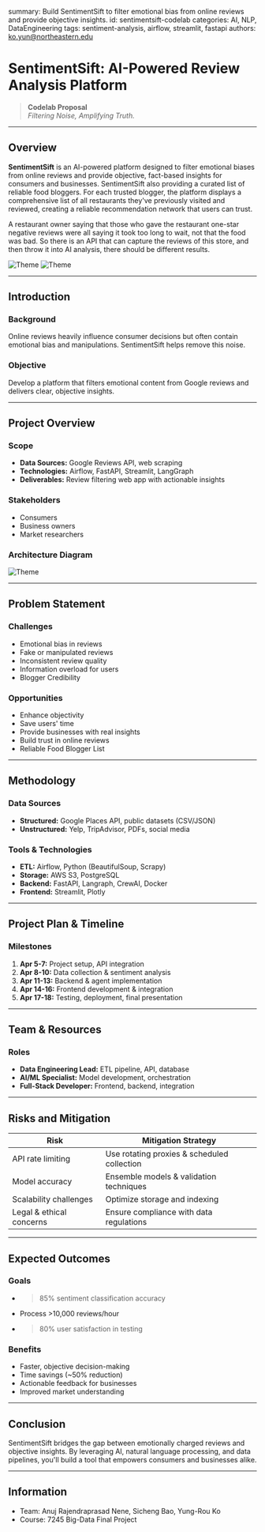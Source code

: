 summary: Build SentimentSift to filter emotional bias from online reviews and provide objective insights.
id: sentimentsift-codelab
categories: AI, NLP, DataEngineering
tags: sentiment-analysis, airflow, streamlit, fastapi
authors: ko.yun@northeastern.edu


# SentimentSift: AI-Powered Review Analysis Platform

> **Codelab Proposal**  
> *Filtering Noise, Amplifying Truth.*


---

## Overview

**SentimentSift** is an AI-powered platform designed to filter emotional biases from online reviews and provide objective, fact-based insights for consumers and businesses. SentimentSift also providing a curated list of reliable food bloggers. For each trusted blogger, the platform displays a comprehensive list of all restaurants they've previously visited and reviewed, creating a reliable recommendation network that users can trust.

A restaurant owner saying that those who gave the restaurant one-star negative reviews were all saying it took too long to wait, not that the food was bad. So there is an API that can capture the reviews of this store, and then throw it into AI analysis, there should be different results.

![Theme](./img/review.jpg)
![Theme](./img/sentimentsift.png)

---

## Introduction

### Background
Online reviews heavily influence consumer decisions but often contain emotional bias and manipulations. SentimentSift helps remove this noise.

### Objective
Develop a platform that filters emotional content from Google reviews and delivers clear, objective insights.

---

## Project Overview

### Scope
- **Data Sources:** Google Reviews API, web scraping
- **Technologies:** Airflow, FastAPI, Streamlit, LangGraph
- **Deliverables:** Review filtering web app with actionable insights

### Stakeholders
- Consumers
- Business owners
- Market researchers

### Architecture Diagram 
![Theme](./img/simplified_sentimentsift_architecture.png)


---

## Problem Statement

### Challenges
- Emotional bias in reviews
- Fake or manipulated reviews
- Inconsistent review quality
- Information overload for users
- Blogger Credibility

### Opportunities
- Enhance objectivity
- Save users' time
- Provide businesses with real insights
- Build trust in online reviews
- Reliable Food Blogger List


---

## Methodology

### Data Sources
- **Structured:** Google Places API, public datasets (CSV/JSON)
- **Unstructured:** Yelp, TripAdvisor, PDFs, social media

### Tools & Technologies
- **ETL:** Airflow, Python (BeautifulSoup, Scrapy)
- **Storage:** AWS S3, PostgreSQL
- **Backend:** FastAPI, Langraph, CrewAI, Docker
- **Frontend:** Streamlit, Plotly


---

## Project Plan & Timeline

### Milestones
1. **Apr 5-7:** Project setup, API integration
2. **Apr 8-10:** Data collection & sentiment analysis
3. **Apr 11-13:** Backend & agent implementation
4. **Apr 14-16:** Frontend development & integration
5. **Apr 17-18:** Testing, deployment, final presentation


---

## Team & Resources

### Roles
- **Data Engineering Lead:** ETL pipeline, API, database
- **AI/ML Specialist:** Model development, orchestration
- **Full-Stack Developer:** Frontend, backend, integration


---

## Risks and Mitigation

| Risk                     | Mitigation Strategy                             |
|--------------------------|-------------------------------------------------|
| API rate limiting         | Use rotating proxies & scheduled collection     |
| Model accuracy            | Ensemble models & validation techniques         |
| Scalability challenges    | Optimize storage and indexing                   |
| Legal & ethical concerns  | Ensure compliance with data regulations         |


---

## Expected Outcomes

### Goals
- >85% sentiment classification accuracy
- Process >10,000 reviews/hour
- >80% user satisfaction in testing

### Benefits
- Faster, objective decision-making
- Time savings (~50% reduction)
- Actionable feedback for businesses
- Improved market understanding


---

## Conclusion

SentimentSift bridges the gap between emotionally charged reviews and objective insights. By leveraging AI, natural language processing, and data pipelines, you'll build a tool that empowers consumers and businesses alike.


---

## Information
- Team: Anuj Rajendraprasad Nene, Sicheng Bao, Yung-Rou Ko
- Course: 7245 Big-Data Final Project


